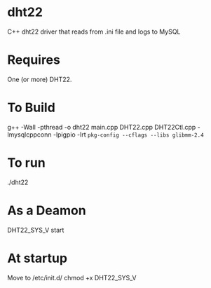 # dht22
C++ dht22 driver that reads from .ini file and logs to MySQL


# Requires
One (or more) DHT22.


# To Build
g++ -Wall -pthread -o dht22 main.cpp DHT22.cpp DHT22Ctl.cpp -lmysqlcppconn -lpigpio -lrt `pkg-config --cflags --libs glibmm-2.4`


# To run
./dht22


# As a Deamon
DHT22_SYS_V start


# At startup
Move to /etc/init.d/
chmod +x DHT22_SYS_V
